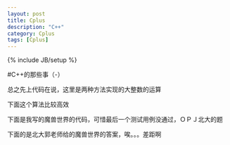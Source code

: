 ```yaml
---
layout: post
title: Cplus
description: "C++"
category: Cplus
tags: [Cplus]
---
```

{% include JB/setup %}

#C++的那些事（-）

总之先上代码在说，这里是两种方法实现的大整数的运算

<script src="https://gist.github.com/MarkUnit/217ea0cd39d26e6268f1.js"></script>

下面这个算法比较高效

<script src="https://gist.github.com/MarkUnit/e210e1b1dc7cb03e58d0.js"></script>

下面是我写的魔兽世界的代码，可惜最后一个测试用例没通过，ＯＰＪ北大的题

<script src="https://gist.github.com/MarkUnit/d2c481e86ffd84c9149c.js"></script>

下面的是北大郭老师给的魔兽世界的答案，唉。。。差距啊

<script src="https://gist.github.com/MarkUnit/98623b6d0c7d73f84aaf.js"></script>
